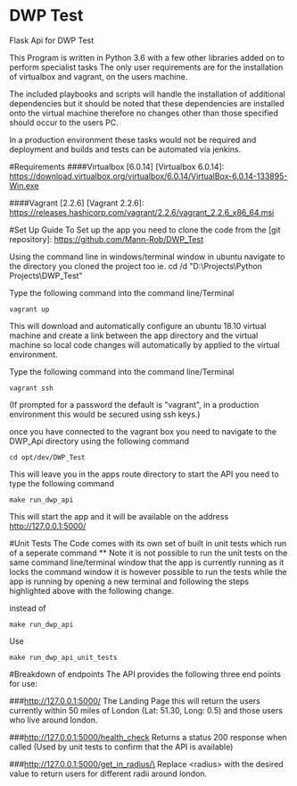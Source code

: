 # DWP Test
Flask Api for DWP Test

This Program is written in Python 3.6 with a few other libraries added on to perform specialist tasks
The only user requirements are for the installation of virtualbox and vagrant, on the users machine. 

The included playbooks and scripts will handle the installation of additional dependencies but it should 
be noted that these dependencies are installed onto the virtual machine therefore no changes other than those 
specified should occur to the users PC. 

In a production environment these tasks would not be required and deployment and builds and tests can be 
automated via jenkins. 

#Requirements
####Virtualbox [6.0.14]
[Virtualbox 6.0.14]: https://download.virtualbox.org/virtualbox/6.0.14/VirtualBox-6.0.14-133895-Win.exe

####Vagrant [2.2.6]
[Vagrant 2.2.6]: https://releases.hashicorp.com/vagrant/2.2.6/vagrant_2.2.6_x86_64.msi

#Set Up Guide
To Set up the app you need to clone the code from the [git repository]: https://github.com/Mann-Rob/DWP_Test

Using the command line in windows/terminal window in ubuntu navigate to the directory you cloned the project too
ie. cd /d "D:\Projects\Python Projects\DWP_Test"

Type the following command into the command line/Terminal 
```
vagrant up 
```

This will download and automatically configure an ubuntu 18.10 virtual machine and create a link between the app directory
and the virtual machine so local code changes will automatically by applied to the virtual environment. 

Type the following command into the command line/Terminal 
```
vagrant ssh
``` 
(If prompted for a password the default is "vagrant", in a production environment this would be secured using 
ssh keys.) 

once you have connected to the vagrant box you need to navigate to the DWP_Api directory using the following command
```
cd opt/dev/DWP_Test
```
This will leave you in the apps route directory to start the API you need to type the following command
```
make run_dwp_api
```
This will start the app and it will be available on the address http://127.0.0.1:5000/

#Unit Tests
The Code comes with its own set of built in unit tests which run of a seperate command 
** Note it is not possible to run the unit tests on the same command line/terminal window that the app is 
currently running as it locks the command window it is however possible to run the tests while the app is 
running by opening a new terminal and following the steps highlighted above with the following change. 

instead of 
```
make run_dwp_api
```
Use 
```
make run_dwp_api_unit_tests
```

#Breakdown of endpoints 
The API provides the following three end points for use: 

###http://127.0.0.1:5000/
The Landing Page this will return the users currently within 50 miles of London (Lat: 51.30, Long: 0.5)
and those users who live around london. 

###http://127.0.0.1:5000/health_check
Returns a status 200 response when called (Used by unit tests to confirm that the API is available)

###http://127.0.0.1:5000/get_in_radius/\<radius>
Replace \<radius> with the desired value to return users for different radii around london.   
